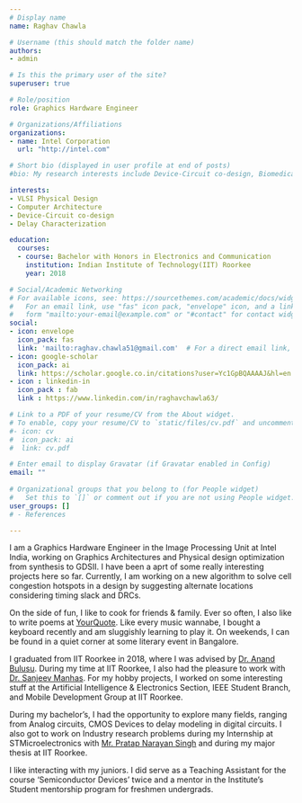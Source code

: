```yaml
---
# Display name
name: Raghav Chawla

# Username (this should match the folder name)
authors:
- admin

# Is this the primary user of the site?
superuser: true

# Role/position
role: Graphics Hardware Engineer

# Organizations/Affiliations
organizations:
- name: Intel Corporation
  url: "http://intel.com"

# Short bio (displayed in user profile at end of posts)
#bio: My research interests include Device-Circuit co-design, Biomedical Circuits.

interests:
- VLSI Physical Design
- Computer Architecture
- Device-Circuit co-design
- Delay Characterization

education:
  courses:
  - course: Bachelor with Honors in Electronics and Communication
    institution: Indian Institute of Technology(IIT) Roorkee
    year: 2018

# Social/Academic Networking
# For available icons, see: https://sourcethemes.com/academic/docs/widgets/#icons
#   For an email link, use "fas" icon pack, "envelope" icon, and a link in the
#   form "mailto:your-email@example.com" or "#contact" for contact widget.
social:
- icon: envelope
  icon_pack: fas
  link: 'mailto:raghav.chawla51@gmail.com'  # For a direct email link, use "mailto:test@example.org".
- icon: google-scholar
  icon_pack: ai
  link: https://scholar.google.co.in/citations?user=Yc1GpBQAAAAJ&hl=en
- icon : linkedin-in
  icon_pack : fab
  link : https://www.linkedin.com/in/raghavchawla63/

# Link to a PDF of your resume/CV from the About widget.
# To enable, copy your resume/CV to `static/files/cv.pdf` and uncomment the lines below.  
#- icon: cv
#  icon_pack: ai
#  link: cv.pdf

# Enter email to display Gravatar (if Gravatar enabled in Config)
email: ""
  
# Organizational groups that you belong to (for People widget)
#   Set this to `[]` or comment out if you are not using People widget.  
user_groups: []
# - References

---
```

I am a Graphics Hardware Engineer in the Image Processing Unit at Intel India, working on Graphics Architectures and Physical design optimization from synthesis to GDSII. I have been a aprt of some really interesting projects here so far. Currently, I am working on a new algorithm to solve cell congestion hotspots in a design by suggesting alternate locations considering timing slack and DRCs.  

On the side of fun, I like to cook for friends & family. Ever so often, I also like to write poems at [YourQuote](https://www.yourquote.in/raghav-chawla-mdu8/quotes). Like every music wannabe, I bought a keyboard recently and am sluggishly learning to play it. On weekends, I can be found in a quiet corner at some literary event in Bangalore. 

I graduated from IIT Roorkee in 2018, where I was advised by [Dr. Anand Bulusu](https://www.iitr.ac.in/departments/ECE/pages/People+Faculty+Bulusu__Anand.html). During my time at IIT Roorkee, I also had the pleasure to work with [Dr. Sanjeev Manhas](https://www.iitr.ac.in/departments/ECE/pages/People+Faculty+Manhas__Sanjeev.html). For my hobby projects, I worked on some interesting stuff at the Artificial Intelligence & Electronics Section, IEEE Student Branch, and Mobile Development Group at IIT Roorkee. 

During my bachelor’s, I had the opportunity to explore many fields, ranging from Analog circuits, CMOS Devices to delay modeling in digital circuits. I also got to work on Industry research problems during my Internship at STMicroelectronics with [Mr. Pratap Narayan Singh](https://www.linkedin.com/in/pratapns) and during my major thesis at IIT Roorkee.

I like interacting with my juniors. I did serve as a Teaching Assistant for the course ‘Semiconductor Devices’ twice and a mentor in the Institute’s Student mentorship program for freshmen undergrads. 